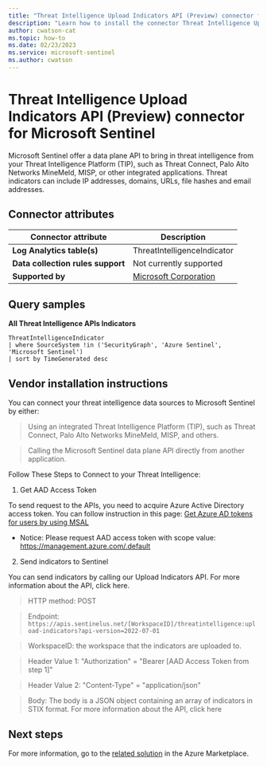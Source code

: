```yaml
---
title: "Threat Intelligence Upload Indicators API (Preview) connector for Microsoft Sentinel"
description: "Learn how to install the connector Threat Intelligence Upload Indicators API (Preview) to connect your data source to Microsoft Sentinel."
author: cwatson-cat
ms.topic: how-to
ms.date: 02/23/2023
ms.service: microsoft-sentinel
ms.author: cwatson
---
```


# Threat Intelligence Upload Indicators API (Preview) connector for Microsoft Sentinel

Microsoft Sentinel offer a data plane API to bring in threat intelligence from your Threat Intelligence Platform (TIP), such as Threat Connect, Palo Alto Networks MineMeld, MISP, or other integrated applications. Threat indicators can include IP addresses, domains, URLs, file hashes and email addresses.

## Connector attributes

| Connector attribute | Description |
| --- | --- |
| **Log Analytics table(s)** | ThreatIntelligenceIndicator<br/> |
| **Data collection rules support** | Not currently supported |
| **Supported by** | [Microsoft Corporation](https://support.microsoft.com/) |

## Query samples

**All Threat Intelligence APIs Indicators**
   ```kusto
ThreatIntelligenceIndicator 
   | where SourceSystem !in ('SecurityGraph', 'Azure Sentinel', 'Microsoft Sentinel')
   | sort by TimeGenerated desc
   ```



## Vendor installation instructions

You can connect your threat intelligence data sources to Microsoft Sentinel by either: 


>Using an integrated Threat Intelligence Platform (TIP), such as Threat Connect, Palo Alto Networks MineMeld, MISP, and others. 

>Calling the Microsoft Sentinel data plane API directly from another application. 

Follow These Steps to Connect to your Threat Intelligence: 

1. Get AAD Access Token

To send request to the APIs, you need to acquire Azure Active Directory access token. You can follow instruction in this page: [Get Azure AD tokens for users by using MSAL
](/azure/databricks/dev-tools/api/latest/aad/app-aad-token#get-an-azure-ad-access-token) 
  - Notice: Please request AAD access token with scope value: https://management.azure.com/.default  

2. Send indicators to Sentinel

You can send indicators by calling our Upload Indicators API. For more information about the API, click here. 

>HTTP method: POST 

>Endpoint: `https://apis.sentinelus.net/[WorkspaceID]/threatintelligence:upload-indicators?api-version=2022-07-01` 

>WorkspaceID: the workspace that the indicators are uploaded to.  


>Header Value 1: "Authorization" = "Bearer [AAD Access Token from step 1]" 


> Header Value 2: "Content-Type" = "application/json"  
 
>Body: The body is a JSON object containing an array of indicators in STIX format. For more information about the API, click here



## Next steps

For more information, go to the [related solution](https://azuremarketplace.microsoft.com/en-us/marketplace/apps/azuresentinel.azure-sentinel-solution-threatintelligence-taxii?tab=Overview) in the Azure Marketplace.
